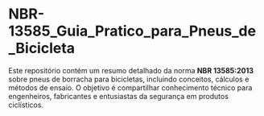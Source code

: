 # NBR-13585_Guia_Pratico_para_Pneus_de_Bicicleta
Este repositório contém um resumo detalhado da norma **NBR 13585:2013** sobre pneus de borracha para bicicletas, incluindo conceitos, cálculos e métodos de ensaio. O objetivo é compartilhar conhecimento técnico para engenheiros, fabricantes e entusiastas da segurança em produtos ciclísticos.
